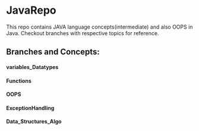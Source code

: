 # JavaRepo
This repo contains JAVA language concepts(intermediate) and also OOPS in Java.
Checkout branches with respective topics for reference.


## Branches and Concepts:

#### variables_Datatypes
#### Functions
#### OOPS
#### ExceptionHandling
#### Data_Structures_Algo

